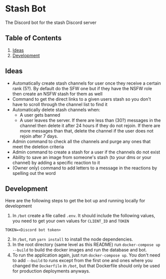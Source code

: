 # Stash Bot

The Discord bot for the stash Discord server

## Table of Contents

1. [Ideas](#ideas)
2. [Development](#development)

## Ideas

- Automatically create stash channels for user once they receive a certain rank (5?). By default do the SFW one but if they have the NSFW role then create an NSFW stash for them as well
- Command to get the direct links to a given users stash so you don't have to scroll through the channel list to find it
- Automatically delete stash channels when:
  - A user gets banned
  - A user leaves the server. If there are less than (30?) messages in the channel then delete it after 24 hours if they do not rejoin. If there are more messages than that, delete the channel if the user does not rejoin after 7 days.
- Admin command to check all the channels and purge any ones that meet the deletion criteria
- Admin command to create a stash for a user if the channels do not exist
- Ability to save an image from someone's stash (to your dms or your channel) by adding a specific reaction to it
- (Owner only) command to add letters to a message in the reactions by spelling out the word

## Development

Here are the following steps to get the bot up and running locally for development

1. In `/bot` create a file called `.env`. It should include the following values, you need to get your own values for `CLIENT_ID` and `TOKEN`

```
TOKEN=<Discord bot token>
```

2. In `/bot`, run `yarn install` to install the node dependencies.
3. In the root directory (same level as this README) run `docker-compose up --build` to build the docker images and run the database and bot.
4. To run the application again, just run `docker-compose up`. You don't need to add `--build` to runs except from the first one and ones where you changed the `Dockerfile` in `/bot`, but that Dockerfile should only be used for production deployments anyways.
